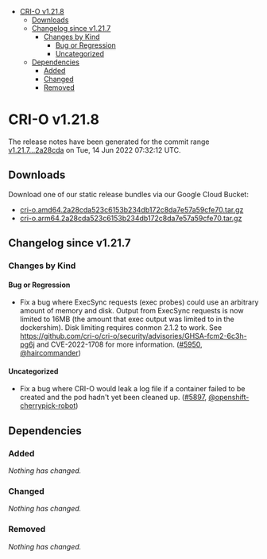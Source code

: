 - [CRI-O v1.21.8](#cri-o-v1218)
  - [Downloads](#downloads)
  - [Changelog since v1.21.7](#changelog-since-v1217)
    - [Changes by Kind](#changes-by-kind)
      - [Bug or Regression](#bug-or-regression)
      - [Uncategorized](#uncategorized)
  - [Dependencies](#dependencies)
    - [Added](#added)
    - [Changed](#changed)
    - [Removed](#removed)

# CRI-O v1.21.8

The release notes have been generated for the commit range
[v1.21.7...2a28cda](https://github.com/cri-o/cri-o/compare/v1.21.7...2a28cda523c6153b234db172c8da7e57a59cfe70) on Tue, 14 Jun 2022 07:32:12 UTC.

## Downloads

Download one of our static release bundles via our Google Cloud Bucket:

- [cri-o.amd64.2a28cda523c6153b234db172c8da7e57a59cfe70.tar.gz](https://storage.googleapis.com/k8s-conform-cri-o/artifacts/cri-o.amd64.2a28cda523c6153b234db172c8da7e57a59cfe70.tar.gz)
- [cri-o.arm64.2a28cda523c6153b234db172c8da7e57a59cfe70.tar.gz](https://storage.googleapis.com/k8s-conform-cri-o/artifacts/cri-o.arm64.2a28cda523c6153b234db172c8da7e57a59cfe70.tar.gz)

## Changelog since v1.21.7

### Changes by Kind

#### Bug or Regression
 - Fix a bug where ExecSync requests (exec probes) could use an arbitrary amount of memory and disk. Output from ExecSync requests is now limited to 16MB (the amount that exec output was limited to in the dockershim). Disk limiting requires conmon 2.1.2 to work. See https://github.com/cri-o/cri-o/security/advisories/GHSA-fcm2-6c3h-pg6j and CVE-2022-1708 for more information. ([#5950](https://github.com/cri-o/cri-o/pull/5950), [@haircommander](https://github.com/haircommander))

#### Uncategorized
 - Fix a bug where CRI-O would leak a log file if a container failed to be created and the pod hadn't yet been cleaned up. ([#5897](https://github.com/cri-o/cri-o/pull/5897), [@openshift-cherrypick-robot](https://github.com/openshift-cherrypick-robot))

## Dependencies

### Added
_Nothing has changed._

### Changed
_Nothing has changed._

### Removed
_Nothing has changed._
